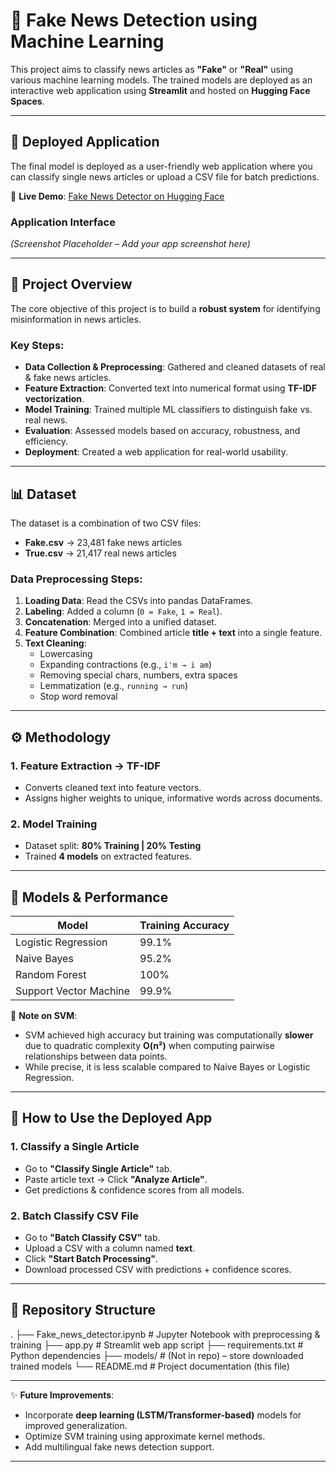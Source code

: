 # 📰 Fake News Detection using Machine Learning

This project aims to classify news articles as **"Fake"** or **"Real"** using various machine learning models. The trained models are deployed as an interactive web application using **Streamlit** and hosted on **Hugging Face Spaces**.

---

## 🚀 Deployed Application

The final model is deployed as a user-friendly web application where you can classify single news articles or upload a CSV file for batch predictions.  

🔗 **Live Demo**: [Fake News Detector on Hugging Face]()  

### Application Interface  
<!-- Replace with a URL to your app's screenshot -->
*(Screenshot Placeholder – Add your app screenshot here)*

---

## 📝 Project Overview

The core objective of this project is to build a **robust system** for identifying misinformation in news articles.  

### Key Steps:
- **Data Collection & Preprocessing**: Gathered and cleaned datasets of real & fake news articles.  
- **Feature Extraction**: Converted text into numerical format using **TF-IDF vectorization**.  
- **Model Training**: Trained multiple ML classifiers to distinguish fake vs. real news.  
- **Evaluation**: Assessed models based on accuracy, robustness, and efficiency.  
- **Deployment**: Created a web application for real-world usability.  

---

## 📊 Dataset

The dataset is a combination of two CSV files:  
- **Fake.csv** → 23,481 fake news articles  
- **True.csv** → 21,417 real news articles  

### Data Preprocessing Steps:
1. **Loading Data**: Read the CSVs into pandas DataFrames.  
2. **Labeling**: Added a column (`0 = Fake`, `1 = Real`).  
3. **Concatenation**: Merged into a unified dataset.  
4. **Feature Combination**: Combined article **title + text** into a single feature.  
5. **Text Cleaning**:  
   - Lowercasing  
   - Expanding contractions (e.g., `i'm → i am`)  
   - Removing special chars, numbers, extra spaces  
   - Lemmatization (e.g., `running → run`)  
   - Stop word removal  

---

## ⚙️ Methodology

### 1. Feature Extraction → **TF-IDF**
- Converts cleaned text into feature vectors.  
- Assigns higher weights to unique, informative words across documents.  

### 2. Model Training
- Dataset split: **80% Training | 20% Testing**  
- Trained **4 models** on extracted features.  

---

## 🤖 Models & Performance  

| Model                   | Training Accuracy |
|--------------------------|------------------|
| Logistic Regression      | 99.1%            |
| Naive Bayes              | 95.2%            |
| Random Forest            | 100%             |
| Support Vector Machine   | 99.9%            |

📌 **Note on SVM**:  
- SVM achieved high accuracy but training was computationally **slower** due to quadratic complexity **O(n²)** when computing pairwise relationships between data points.  
- While precise, it is less scalable compared to Naive Bayes or Logistic Regression.  

---

## 🔧 How to Use the Deployed App

### 1. Classify a Single Article  
- Go to **"Classify Single Article"** tab.  
- Paste article text → Click **"Analyze Article"**.  
- Get predictions & confidence scores from all models.  

### 2. Batch Classify CSV File  
- Go to **"Batch Classify CSV"** tab.  
- Upload a CSV with a column named **text**.  
- Click **"Start Batch Processing"**.  
- Download processed CSV with predictions + confidence scores.  

---

## 📂 Repository Structure
.
├── Fake_news_detector.ipynb # Jupyter Notebook with preprocessing & training
├── app.py # Streamlit web app script
├── requirements.txt # Python dependencies
├── models/ # (Not in repo) – store downloaded trained models
└── README.md # Project documentation (this file)


---

✨ **Future Improvements**:
- Incorporate **deep learning (LSTM/Transformer-based)** models for improved generalization.  
- Optimize SVM training using approximate kernel methods.  
- Add multilingual fake news detection support.  

---





